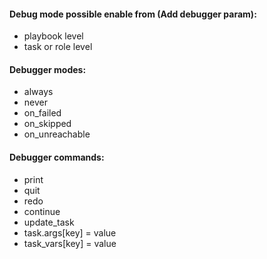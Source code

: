 #### Debug mode possible enable from (Add debugger param):
- playbook level
- task or role level

#### Debugger modes:
- always
- never
- on_failed
- on_skipped
- on_unreachable

#### Debugger commands:
- print
- quit
- redo
- continue
- update_task
- task.args[key] = value
- task_vars[key] = value
